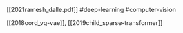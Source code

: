 [[2021ramesh_dalle.pdf]]
#deep-learning #computer-vision

[[2018oord_vq-vae]], [[2019child_sparse-transformer]]

